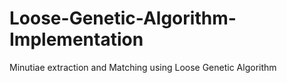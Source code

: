 # Loose-Genetic-Algorithm-Implementation
Minutiae extraction and Matching using Loose Genetic Algorithm

